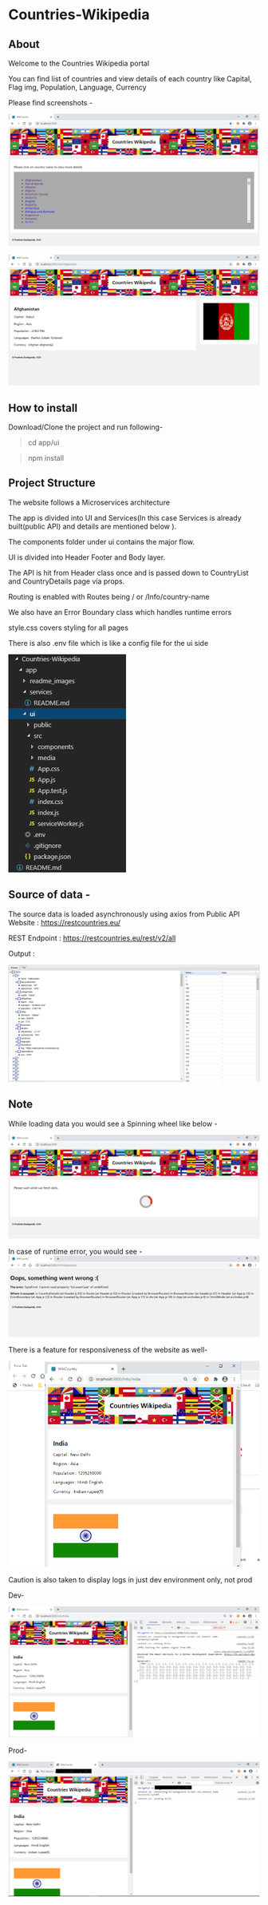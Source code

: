 # Countries-Wikipedia

## About 

Welcome to the Countries Wikipedia portal

You can find list of countries and view details of each country like Capital, Flag img, Population, Language, Currency

Please find screenshots - 

![](app/readme_images/CountryList.PNG)

![](app/readme_images/CountryDetails.PNG)

## How to install

Download/Clone the project and run following-
> cd app/ui

> npm install

## Project Structure

The website follows a Microservices architecture

The app is divided into UI and Services(In this case Services is already built(public API) and details are mentioned below ).

The components folder under ui contains the major flow.

UI is divided into Header Footer and Body layer.

The API is hit from Header class once and is passed down to CountryList and CountryDetails page via props.

Routing is enabled with Routes being / or /Info/country-name
  
We also have an Error Boundary class which handles runtime errors

style.css covers styling for all pages  

There is also .env file which is like a config file for the ui side

![](app/readme_images/structure.PNG)


## Source of data - 
The source data is loaded asynchronously using axios from Public API Website :  https://restcountries.eu/ 

REST Endpoint : https://restcountries.eu/rest/v2/all

Output : 

![](app/readme_images/REST_Output.PNG)

## Note

While loading data you would see a Spinning wheel like below - 

![](app/readme_images/LoadingSpinner.PNG)

In case of runtime error, you would see -
![](app/readme_images/ErrorHandling.PNG)

There is a feature for responsiveness of the website as well-

![](app/readme_images/Responsive_Screen.PNG)

Caution is also taken to display logs in just dev environment only, not prod 

Dev-

![](app/readme_images/logs_dev.PNG)


Prod-

![](app/readme_images/logs_nondev.png)
